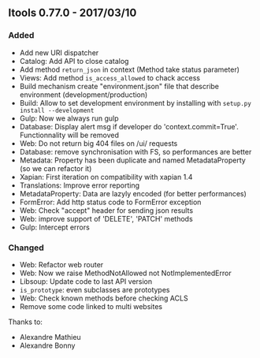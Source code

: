 ## Itools 0.77.0 - 2017/03/10

### Added

- Add new URI dispatcher
- Catalog: Add API to close catalog
- Add method `return_json` in context (Method take status parameter)
- Views: Add method `is_access_allowed` to chack access
- Build mechanism create "environment.json" file that describe environment (development/production)
- Build: Allow to set development environment by installing with `setup.py install --development`
- Gulp:  Now we always run gulp
- Database: Display alert msg if developer do 'context.commit=True'. Functionnality will be removed
- Web: Do not return big 404 files on /ui/ requests
- Database: remove synchronisation with FS, so performances are better
- Metadata: Property has been duplicate and named MetadataProperty (so we can refactor it)
- Xapian: First iteration on compatibility with xapian 1.4
- Translations: Improve error reporting
- MetadataProperty: Data are lazyly encoded (for better performances)
- FormError: Add http status code to FormError exception
- Web: Check "accept" header for sending json results
- Web: improve support of 'DELETE', 'PATCH' methods
- Gulp: Intercept errors

### Changed

- Web: Refactor web router
- Web: Now we raise MethodNotAllowed not NotImplementedError
- Libsoup: Update code to last API version
- `is_prototype`: even subclasses are prototypes
- Web: Check known methods before checking ACLS
- Remove some code linked to multi websites

Thanks to:

- Alexandre Mathieu
- Alexandre Bonny
